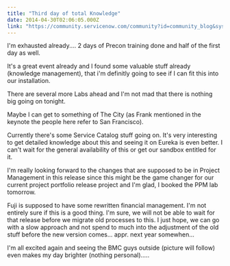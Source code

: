 ```yaml
---
title: "Third day of total Knowledge"
date: 2014-04-30T02:06:05.000Z
link: "https://community.servicenow.com/community?id=community_blog&sys_id=6f4da229dbd0dbc01dcaf3231f9619a7"
---
```

<p>I'm exhausted already.... 2 days of Precon training done and half of the first day as well. </p><p>It's a great event already and I found some valuable stuff already (knowledge management), that i'm definitly going to see if I can fit this into our installation.</p><p>There are several more Labs ahead and I'm not mad that there is nothing big going on tonight.</p><p>Maybe I can get to something of The City (as Frank mentioned in the keynote the people here refer to San Francisco).</p><p>Currently there's some Service Catalog stuff going on. It's very interesting to get detailed knowledge about this and seeing it on Eureka is even better. I can't wait for the general availability of this or get our sandbox entitled for it. </p><p>I'm really looking forward to the changes that are supposed to be in Project Management in this release since this might be the game changer for our current project portfolio release project and I'm glad, I booked the PPM lab tomorrow.</p><p></p><p>Fuji is supposed to have some rewritten financial management. I'm not entirely sure if this is a good thing. I'm sure, we will not be able to wait for that release before we migrate old processes to this. I just hope, we can go with a slow approach and not spend to much into the adjustment of the old stuff before the new version comes... appr. next year somewhen...</p><p></p><p>I'm all excited again and seeing the BMC guys outside (picture will follow) even makes my day brighter (nothing personal).....</p>
